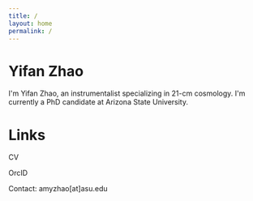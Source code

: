 ```yaml
---
title: /
layout: home
permalink: /
---
```


# Yifan Zhao

I'm Yifan Zhao, an instrumentalist specializing in 21-cm cosmology. I'm currently a PhD candidate at Arizona State University.

# Links

CV

OrcID

Contact: amyzhao[at]asu.edu
